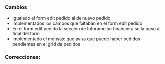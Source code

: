 <h3>Cambios</h3>
<ul>
    <li>Igualado el form edit pedido al de nuevo pedido</li>
    <li>Implementados los campos que faltaban en el form edit pedido</li>
    <li>En el form edit pedido la sección de Inforamción financiera  se la puso al final del form</li>
    <li>Implementado el mensaje que avisa que puede haber pedidos pendientes en el grid de pedidos</li>
</ul>
<h3>Correcciones:</h3>
<ul>
</ul>